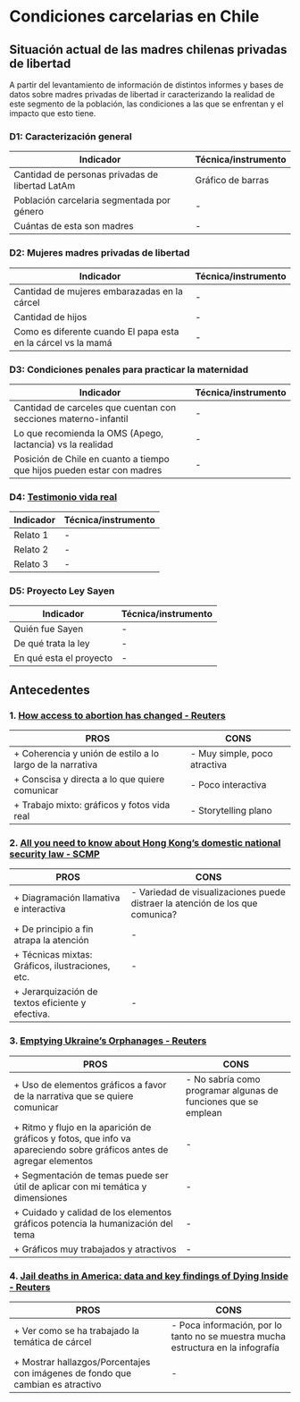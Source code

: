 # Condiciones carcelarias en Chile
## Situación actual de las madres chilenas privadas de libertad
A partir del levantamiento de información de distintos informes y bases de datos sobre madres privadas de libertad ir caracterizando la realidad de este segmento de la población, las condiciones a las que se enfrentan y el impacto que esto tiene.

### D1: Caracterización general
| Indicador                                                                     | Técnica/instrumento                   |
|-------------------------------------------------------------------------------|---------------------------------------|
| Cantidad de personas privadas de libertad LatAm                               | Gráfico de barras                     |
| Población carcelaria segmentada por género                                    | -                                     |
| Cuántas de esta son madres                                                    | -                                     |

### D2: Mujeres madres privadas de libertad
| Indicador                                                                     | Técnica/instrumento                   |
|-------------------------------------------------------------------------------|---------------------------------------|
| Cantidad de mujeres embarazadas en la cárcel                                  | -                                     |
| Cantidad de hijos                                                             | -                                     |
| Como es diferente cuando El papa esta en la cárcel vs la mamá                 | -                                     |

### D3: Condiciones penales para practicar la maternidad
| Indicador                                                                     | Técnica/instrumento                   |
|-------------------------------------------------------------------------------|---------------------------------------|
| Cantidad de carceles que cuentan con secciones materno-infantil               | -                                     |
| Lo que recomienda la OMS (Apego, lactancia) vs la realidad                    | -                                     |
| Posición de Chile en cuanto a tiempo que hijos pueden estar con madres        | -                                     |

### D4: [Testimonio vida real](https://justiciaysociedad.uc.cl/ser-mama-en-la-carcel/)
| Indicador                                                                     | Técnica/instrumento                   |
|-------------------------------------------------------------------------------|---------------------------------------|
| Relato 1                                                                      | -                                     |
| Relato 2                                                                      | -                                     |
| Relato 3                                                                      | -                                     |

### D5: Proyecto Ley Sayen
| Indicador                                                                     | Técnica/instrumento                   |
|-------------------------------------------------------------------------------|---------------------------------------|
| Quién fue Sayen                                                               | -                                     |
| De qué trata la ley                                                           | -                                     |
| En qué esta el proyecto                                                       | -                                     |

## Antecedentes
### 1. [How access to abortion has changed - Reuters](https://www.reuters.com/graphics/USA-ABORTION/DISTANCE/zgpobowdqvd/)
| PROS                                                                          | CONS                  |
|-------------------------------------------------------------------------------|---------------------------------------|
| + Coherencia y unión de estilo a lo largo de la narrativa                     | - Muy simple, poco atractiva          |
| + Conscisa y directa a lo que quiere comunicar                                | - Poco interactiva                    |
| + Trabajo mixto: gráficos y fotos vida real                                   | - Storytelling plano                  |

### 2. [All you need to know about Hong Kong’s domestic national security law - SCMP](https://multimedia.scmp.com/infographics/news/hong-kong/article/3254557/article23law/index.html)
| PROS                                                                          | CONS                  |
|-------------------------------------------------------------------------------|---------------------------------------|
| + Diagramación llamativa e interactiva                                        | - Variedad de visualizaciones puede distraer la atención de los que comunica? |
| + De principio a fin atrapa la atención                                       | -                                     |
| + Técnicas mixtas: Gráficos, ilustraciones, etc.                              | -                                     |
| + Jerarquización de textos eficiente y efectiva.                              | -                                     |

### 3. [Emptying Ukraine’s Orphanages - Reuters](https://www-reuters-com.translate.goog/graphics/UKRAINE-CRISIS/ORPHANS/dwpkrxzwwvm/?_x_tr_sl=en&_x_tr_tl=es&_x_tr_hl=es&_x_tr_pto=sc)
| PROS                                                                          | CONS                  |
|-------------------------------------------------------------------------------|---------------------------------------|
| + Uso de elementos gráficos a favor de la narrativa que se quiere comunicar   | - No sabría como programar algunas de funciones que se emplean |
| + Ritmo y flujo en la aparición de gráficos y fotos, que info va apareciendo sobre gráficos antes de agregar elementos  | -                    |
| + Segmentación de temas puede ser útil de aplicar con mi temática y dimensiones | -                                     |
| + Cuidado y calidad de los elementos gráficos potencia la humanización del tema | -                                     |
| + Gráficos muy trabajados y atractivos                                          | -                                     |

### 4. [Jail deaths in America: data and key findings of Dying Inside - Reuters](https://www.reuters.com/investigates/special-report/usa-jails-graphic/)
| PROS                                                                          | CONS                  |
|-------------------------------------------------------------------------------|---------------------------------------|
| + Ver como se ha trabajado la temática de cárcel    | - Poca información, por lo tanto no se muestra mucha estructura en la infografía |
| + Mostrar hallazgos/Porcentajes con imágenes de fondo que cambian es atractivo  | -                    |




